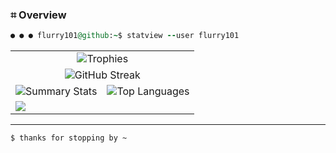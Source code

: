 ### ⌗ Overview

<div align="left">

```ruby
● ● ● flurry101@github:~$ statview --user flurry101
```

<table>
 <tr>
    <td colspan="2" align="center">
      <img src="https://github-profile-trophy.vercel.app/?username=flurry101&theme=tokyonight&no-frame=true&no-bg=true&row=1&column=7" alt="Trophies" />
    </td>
  </tr>
  <tr>
    <td colspan="2" align="center">
      <img src="https://github-readme-streak-stats.herokuapp.com?user=flurry101&theme=tokyonight&hide_border=true&date_format=M%20j%5B%2C%20Y%5D" alt="GitHub Streak" />
    </td>
  </tr>
  <tr>
    <td align="center">
      <img src="https://github-profile-summary-cards.vercel.app/api/cards/stats?username=flurry101&theme=tokyonight&hide_border=true" alt="Summary Stats" />
    </td>
    <td align="center">
      <img src="https://github-readme-stats.vercel.app/api/top-langs/?username=flurry101&theme=tokyonight&layout=donut&hide_border=true" alt="Top Languages" />
    </td>
  </tr>
  <tr>
    <td colspan="2">
        <img src="https://github-readme-activity-graph.vercel.app/graph?username=flurry101&theme=tokyo-night&custom_title=Contribution%20graph%20&alt=Activity%20Graph&line=3AD354"/>
    </td>
  </tr>
</table>
</div>
</div>

---

```bash
$ thanks for stopping by ~
```

